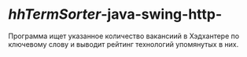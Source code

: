# _hhTermSorter_-java-swing-http-

Программа ищет указанное количество вакансиий в Хэдхантере по ключевому слову и выводит рейтинг технологий упомянутых в них.
